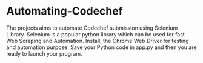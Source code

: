 # Automating-Codechef
The projects aims to automate Codechef submission using Selenium Library. Selenium is a popular python library which can be used for fast Web Scraping and Automation. Install, the Chrome Web Driver for testing and automation purpose. Save your Python code in app.py and then you are ready to launch your program.
